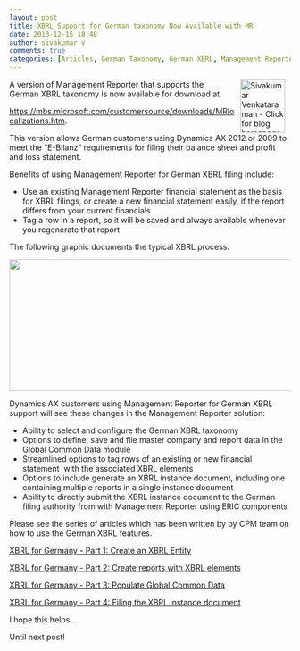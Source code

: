 ```yaml
---
layout: post
title: XBRL Support for German taxonomy Now Available with MR
date: 2013-12-15 18:48
author: sivakumar v
comments: true
categories: [Articles, German Taxonomy, German XBRL, Management Reporter, Management Reporter 2012, MR Localizations, Sivakumar Venkataraman, Uncategorized]
---
```

<p style="text-align:left;"><a title="Sivakumar Venkataraman - Click for blog homepage"><img src="https://microsofttpd.github.io/assets/0871.sivav.jpg" alt="Sivakumar Venkataraman - Click for blog homepage" width="80" height="95" align="right" border="0" hspace="10" /></a>A version of Management Reporter that supports the German XBRL taxonomy is now available for download at</p>
<p><a href="https://mbs.microsoft.com/customersource/downloads/MRlocalizations.htm" target="_blank">https://mbs.microsoft.com/customersource/downloads/MRlocalizations.htm</a>.</p>
<p>This version allows German customers using Dynamics AX 2012 or 2009 to meet the &ldquo;E-Bilanz&rdquo; requirements for filing their balance sheet and profit and loss statement.</p>
<p>Benefits of using Management Reporter for German XBRL filing include:&nbsp;</p>
<ul>
<li>Use an existing Management Reporter financial statement as the basis for XBRL filings, or create a new financial statement easily, if the report differs from your current financials</li>
<li>Tag a row in a report, so it will be saved and always available whenever you regenerate that report</li>
</ul>
<p>The following graphic documents the typical XBRL process.</p>
<p><img src="https://msdnshared.blob.core.windows.net/media/MSDNBlogsFS/prod.evol.blogs.msdn.com/CommunityServer.Blogs.Components.WeblogFiles/00/00/01/21/64/4606.XBRL.png" original-url="http://blogs.msdn.com/resized-image.ashx/__size/550x0/__key/communityserver-blogs-components-weblogfiles/00-00-01-21-64/4606.XBRL.png" width="656" height="236" alt=" " /></p>
<p></p>
<p>Dynamics AX customers using Management Reporter for German XBRL support will see these changes in the Management Reporter solution:</p>
<ul>
<li>Ability to select and configure the German XBRL taxonomy</li>
<li>Options to define, save and file master company and report data in the Global Common Data module</li>
<li>Streamlined options to tag rows of an existing or new financial statement&nbsp; with the associated XBRL elements</li>
<li>Options to include generate an XBRL instance document, including one containing multiple reports in a single instance document</li>
<li>Ability to directly submit the XBRL instance document to the German filing authority from with Management Reporter using ERIC components</li>
</ul>
<p>Please see the series of articles which has been written by by CPM team on how to use the German XBRL features.</p>
<p><a href="http://blogs.msdn.com/b/dynamicscpm/archive/2013/11/21/xbrl-germany-create-an-xbrl-entity.aspx" target="_blank">XBRL for Germany - Part 1: Create an XBRL Entity</a></p>
<p><a href="http://blogs.msdn.com/b/dynamicscpm/archive/2013/11/26/xbrl-for-germany-part-2.aspx" target="_blank">XBRL for Germany - Part 2: Create reports with XBRL elements</a></p>
<p><a href="http://blogs.msdn.com/b/dynamicscpm/archive/2013/11/26/xbrl-for-germany-part-3-populate-global-common-data.aspx" target="_blank">XBRL for Germany - Part 3: Populate Global Common Data</a></p>
<p><a href="http://blogs.msdn.com/b/dynamicscpm/archive/2013/12/04/xbrl-for-germany-part-4-filing-the-xbrl-instance-document.aspx" target="_blank">XBRL for Germany - Part 4: Filing the XBRL instance document</a></p>
<p>I hope this helps&hellip;</p>
<p>Until next post!</p>
